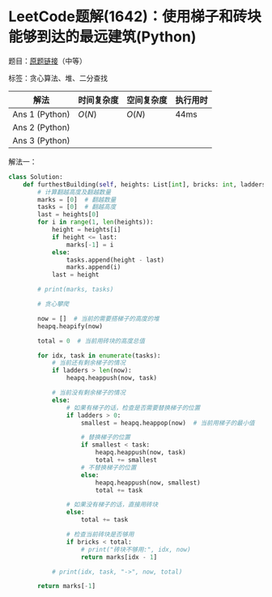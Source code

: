 # LeetCode题解(1642)：使用梯子和砖块能够到达的最远建筑(Python)

题目：[原题链接](https://leetcode-cn.com/problems/furthest-building-you-can-reach/)（中等）

标签：贪心算法、堆、二分查找

| 解法           | 时间复杂度 | 空间复杂度 | 执行用时 |
| -------------- | ---------- | ---------- | -------- |
| Ans 1 (Python) | $O(N)$     | $O(N)$     | 44ms     |
| Ans 2 (Python) |            |            |          |
| Ans 3 (Python) |            |            |          |

解法一：

```python
class Solution:
    def furthestBuilding(self, heights: List[int], bricks: int, ladders: int) -> int:
        # 计算翻越高度及翻越数量
        marks = [0]  # 翻越数量
        tasks = [0]  # 翻越高度
        last = heights[0]
        for i in range(1, len(heights)):
            height = heights[i]
            if height <= last:
                marks[-1] = i
            else:
                tasks.append(height - last)
                marks.append(i)
            last = height

        # print(marks, tasks)

        # 贪心攀爬

        now = []  # 当前的需要搭梯子的高度的堆
        heapq.heapify(now)

        total = 0  # 当前用砖块的高度总值

        for idx, task in enumerate(tasks):
            # 当前还有剩余梯子的情况
            if ladders > len(now):
                heapq.heappush(now, task)

            # 当前没有剩余梯子的情况
            else:
                # 如果有梯子的话，检查是否需要替换梯子的位置
                if ladders > 0:
                    smallest = heapq.heappop(now)  # 当前用梯子的最小值

                    # 替换梯子的位置
                    if smallest < task:
                        heapq.heappush(now, task)
                        total += smallest
                    # 不替换梯子的位置
                    else:
                        heapq.heappush(now, smallest)
                        total += task

                # 如果没有梯子的话，直接用砖块
                else:
                    total += task

                # 检查当前砖块是否够用
                if bricks < total:
                    # print("砖块不够用:", idx, now)
                    return marks[idx - 1]

            # print(idx, task, "->", now, total)

        return marks[-1]
```